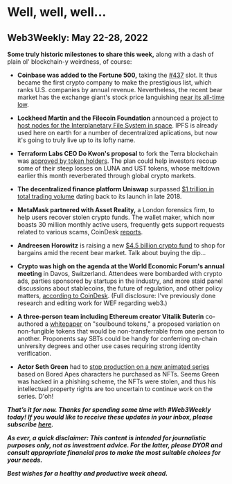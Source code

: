 # Well, well, well...
## Web3Weekly: May 22-28, 2022

<!--

![]()

Photo by TKTKTKT via Unsplash

-->

**Some truly historic milestones to share this week,** along with a dash of plain ol' blockchain-y weirdness, of course:

- **Coinbase was added to the Fortune 500,** taking the [#437](https://fortune.com/company/coinbase/fortune500/) slot. It thus became the first crypto company to make the prestigious list, which ranks U.S. companies by annual revenue. Nevertheless, the recent bear market has the exchange giant's stock price languishing [near its all-time low](https://finance.yahoo.com/news/coinbase-makes-fortune-500-stock-025247664.html).

- **Lockheed Martin and the Filecoin Foundation** announced a project to [host nodes for the Interplanetary File System in space](https://www.cnet.com/personal-finance/crypto/blockchain-tech-could-literally-go-to-the-moon-with-lockheed-martin/). IPFS is already used here on earth for a number of decentralized aplications, but now it's going to truly live up to its lofty name.

- **Terraform Labs CEO Do Kwon's proposal** to fork the Terra blockchain was [approved by token holders](https://fortune.com/2022/05/25/terra-blockchain-rebirth-vote-passed-crypto-ust-luna-do-kwon/). The plan could help investors recoup some of their steep losses on LUNA and UST tokens, whose meltdown earlier this month reverberated through global crypto markets.

- **The decentralized finance platform Uniswap** surpassed [$1 trillion in total trading volume](https://www.investing.com/analysis/uniswap-passes-1-trillion-in-trading-volume-200624824) dating back to its launch in late 2018.

- **MetaMask partnered with Asset Reality,** a London forensics firm, to help users recover stolen crypto funds. The wallet maker, which now boasts 30 million monthly active users, frequently gets support requests related to various scams, CoinDesk [reports](https://www.coindesk.com/business/2022/05/26/metamask-has-a-plan-to-help-victims-of-crypto-scams/).

- **Andreesen Horowitz** is raising a new [$4.5 billion crypto fund](https://www.cnbc.com/2022/05/25/andreessen-horowitz-raises-4point5-billion-crypto-fund-in-down-market.html) to shop for bargains amid the recent bear market. Talk about buying the dip...

- **Crypto was high on the agenda at the World Economic Forum's annual meeting** in Davos, Switzerland. Attendees were bombarded with crypto ads, parties sponsored by startups in the industry, and more staid panel discussions about stablecoins, the future of regulation, and other policy matters, [according to CoinDesk](https://www.coindesk.com/policy/2022/05/23/at-davos-crypto-is-no-longer-on-the-outside/). (Full disclosure: I've previously done research and editing work for WEF regarding web3.)

- **A three-person team including Ethereum creator Vitalik Buterin** co-authored a [whitepaper](https://papers.ssrn.com/sol3/papers.cfm?abstract_id=4105763) on "soulbound tokens," a proposed variation on non-fungible tokens that would be non-transferrable from one person to another. Proponents say SBTs could be handy for conferring on-chain university degrees and other use cases requiring strong identity verification.

- **Actor Seth Green** had to [stop production on a new animated series](https://www.buzzfeednews.com/article/sarahemerson/seth-green-bored-ape-stolen-tv-show) based on Bored Apes characters he purchased as NFTs. Seems Green was hacked in a phishing scheme, the NFTs were stolen, and thus his intellectual property rights are too uncertain to continue work on the series. D'oh!

_**That’s it for now. Thanks for spending some time with #Web3Weekly today! If you would like to receive these updates in your inbox, please subscribe [here](https://w3w.news).**_

_**As ever, a quick disclaimer: This content is intended for journalistic purposes only, not as investment advice. For the latter, please DYOR and consult appropriate financial pros to make the most suitable choices for your needs.**_

_**Best wishes for a healthy and productive week ahead.**_  
